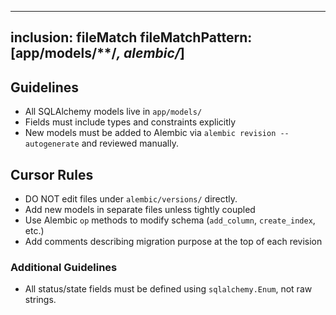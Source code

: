 ---

## inclusion: fileMatch fileMatchPattern: \[app/models/\*\*/*, alembic/*\]

## Guidelines

- All SQLAlchemy models live in `app/models/`
- Fields must include types and constraints explicitly
- New models must be added to Alembic via `alembic revision --autogenerate` and reviewed manually.

## Cursor Rules

- DO NOT edit files under `alembic/versions/` directly.
- Add new models in separate files unless tightly coupled
- Use Alembic `op` methods to modify schema (`add_column`, `create_index`, etc.)
- Add comments describing migration purpose at the top of each revision

### Additional Guidelines

- All status/state fields must be defined using `sqlalchemy.Enum`, not raw strings.
